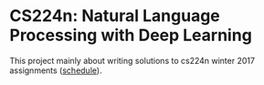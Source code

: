 # CS224n: Natural Language Processing with Deep Learning

This project mainly about writing solutions to cs224n winter 2017 assignments
([schedule](http://web.stanford.edu/class/cs224n/index.html#schedule)).

